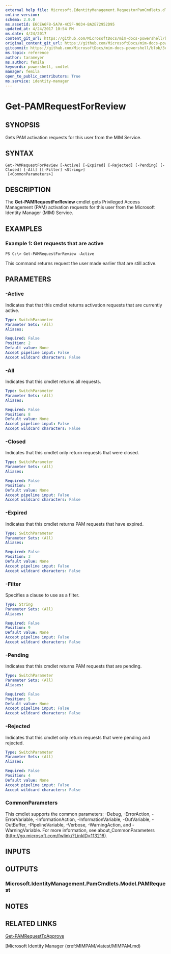 ```yaml
---
external help file: Microsoft.IdentityManagement.RequestorPamCmdlets.dll-Help.xml
online version: 
schema: 2.0.0
ms.assetid: E6CEA6F8-5A7A-4C5F-9034-BA2E72952D95
updated_at: 4/24/2017 10:54 PM
ms.date: 4/24/2017
content_git_url: https://github.com/MicrosoftDocs/mim-docs-powershell/blob/live/mim-cmdlets/MIMPAM/vlatest/Get-PAMRequestForReview.md
original_content_git_url: https://github.com/MicrosoftDocs/mim-docs-powershell/blob/live/mim-cmdlets/MIMPAM/vlatest/Get-PAMRequestForReview.md
gitcommit: https://github.com/MicrosoftDocs/mim-docs-powershell/blob/3e9264276b5141f0a82bd9905d67bb4900c9c2b3/mim-cmdlets/MIMPAM/vlatest/Get-PAMRequestForReview.md
ms.topic: reference
author: tarameyer
ms.author: femila
keywords: powershell, cmdlet
manager: femila
open_to_public_contributors: True
ms.service: identity-manager
---
```


# Get-PAMRequestForReview

## SYNOPSIS
Gets PAM activation requests for this user from the MIM Service.

## SYNTAX

```
Get-PAMRequestForReview [-Active] [-Expired] [-Rejected] [-Pending] [-Closed] [-All] [[-Filter] <String>]
 [<CommonParameters>]
```

## DESCRIPTION
The **Get-PAMRequestForReview** cmdlet gets Privileged Access Management (PAM) activation requests for this user from the Microsoft Identity Manager (MIM) Service.

## EXAMPLES

### Example 1: Get requests that are active
```
PS C:\> Get-PAMRequestForReview -Active
```

This command returns request the user made earlier that are still active.

## PARAMETERS

### -Active
Indicates that that this cmdlet returns activation requests that are currently active.

```yaml
Type: SwitchParameter
Parameter Sets: (All)
Aliases: 

Required: False
Position: 2
Default value: None
Accept pipeline input: False
Accept wildcard characters: False
```

### -All
Indicates that this cmdlet returns all requests.

```yaml
Type: SwitchParameter
Parameter Sets: (All)
Aliases: 

Required: False
Position: 8
Default value: None
Accept pipeline input: False
Accept wildcard characters: False
```

### -Closed
Indicates that this cmdlet only return requests that were closed.

```yaml
Type: SwitchParameter
Parameter Sets: (All)
Aliases: 

Required: False
Position: 7
Default value: None
Accept pipeline input: False
Accept wildcard characters: False
```

### -Expired
Indicates that this cmdlet returns PAM requests that have expired.

```yaml
Type: SwitchParameter
Parameter Sets: (All)
Aliases: 

Required: False
Position: 3
Default value: None
Accept pipeline input: False
Accept wildcard characters: False
```

### -Filter
Specifies a clause to use as a filter.

```yaml
Type: String
Parameter Sets: (All)
Aliases: 

Required: False
Position: 9
Default value: None
Accept pipeline input: False
Accept wildcard characters: False
```

### -Pending
Indicates that this cmdlet returns PAM requests that are pending.

```yaml
Type: SwitchParameter
Parameter Sets: (All)
Aliases: 

Required: False
Position: 5
Default value: None
Accept pipeline input: False
Accept wildcard characters: False
```

### -Rejected
Indicates that this cmdlet only return requests that were pending and rejected.

```yaml
Type: SwitchParameter
Parameter Sets: (All)
Aliases: 

Required: False
Position: 4
Default value: None
Accept pipeline input: False
Accept wildcard characters: False
```

### CommonParameters
This cmdlet supports the common parameters: -Debug, -ErrorAction, -ErrorVariable, -InformationAction, -InformationVariable, -OutVariable, -OutBuffer, -PipelineVariable, -Verbose, -WarningAction, and -WarningVariable. For more information, see about_CommonParameters (http://go.microsoft.com/fwlink/?LinkID=113216).

## INPUTS

## OUTPUTS

### Microsoft.IdentityManagement.PamCmdlets.Model.PAMRequest

## NOTES

## RELATED LINKS

[Get-PAMRequestToApprove](xref:MIMPAM/vlatest/Get-PAMRequestToApprove.md)

[Microsoft Identity Manager (xref:MIMPAM/vlatest/MIMPAM.md)
